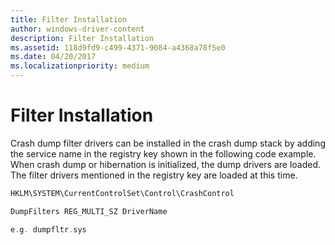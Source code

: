 ```yaml
---
title: Filter Installation
author: windows-driver-content
description: Filter Installation
ms.assetid: 118d9fd9-c499-4371-9084-a4368a78f5e0
ms.date: 04/20/2017
ms.localizationpriority: medium
---
```


# Filter Installation


Crash dump filter drivers can be installed in the crash dump stack by adding the service name in the registry key shown in the following code example. When crash dump or hibernation is initialized, the dump drivers are loaded. The filter drivers mentioned in the registry key are loaded at this time.

```cpp
HKLM\SYSTEM\CurrentControlSet\Control\CrashControl

DumpFilters REG_MULTI_SZ DriverName

e.g. dumpfltr.sys
```

 

 




